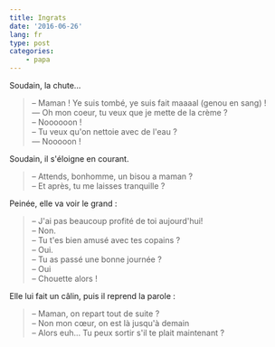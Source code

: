 ```yaml
---
title: Ingrats
date: '2016-06-26'
lang: fr
type: post
categories:
    - papa
---
```


Soudain, la chute…

<!-- more -->

> – Maman ! Ye suis tombé, ye suis fait maaaal (genou en sang) !  
> — Oh mon coeur, tu veux que je mette de la crème ?  
> – Noooooon !  
> – Tu veux qu'on nettoie avec de l'eau ?  
> — Nooooon !

Soudain, il s'éloigne en courant.

> – Attends, bonhomme, un bisou a maman ?  
> – Et après, tu me laisses tranquille ?

Peinée, elle va voir le grand :

> – J'ai pas beaucoup profité de toi aujourd'hui!  
> – Non.  
> – Tu t'es bien amusé avec tes copains ?  
> – Oui.  
> – Tu as passé une bonne journée ?  
> – Oui  
> – Chouette alors !

Elle lui fait un câlin, puis il reprend la parole :

> – Maman, on repart tout de suite ?  
> – Non mon cœur, on est là jusqu'à demain  
> – Alors euh… Tu peux sortir s'il te plait maintenant ?

